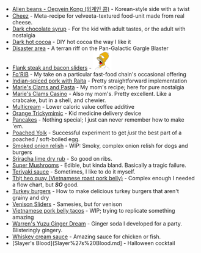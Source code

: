 
* [Alien beans - Oegyein Kong (외계인 콩)](Alien%20beans.md) - Korean-style side with a twist
* [Cheez](Cheez.md) - Meta-recipe for velveeta-textured food-unit made from real cheese.
* [Dark chocolate syrup](Dark%20chocolate%20syrup.md) - For the kid with adult tastes, or the adult with nostalgia
* [Dark hot cocoa](Dark%20hot%20cocoa.md) - DIY hot cocoa the way I like it
* [Disaster area](Disaster%20area.md) - A terran riff on the Pan-Galactic Gargle Blaster
* [Flank steak and bacon sliders](Flank%20steak%20and%20bacon%20sliders.md) - ![Dear god...](assets/homer-drool.png)
* [Fo'RIB](Fo'Rib.md) - My take on a particular fast-food chain's occasional offering
* [Indian-spiced pork with Raita](Indian-spiced%20pork%%20Raita.md) - Pretty straightforward implementation
* [Marie's Clams and Pasta](Marie's%20Clams%20and%20Pasta.md) - My mom's recipe; here for pure nostalgia
* [Marie's Clams Casino](Marie's%20Clams%20Casino.md) - Also my mom's.  Pretty excellent.  Like a crabcake, but in a shell, and chewier.
* [Multicream](Multicream.md) - Lower caloric value coffee additive
* [Orange Trickymimic](Orange%20Trickymimic.md) - Kid medicine delivery device
* [Pancakes](Pancakes.md) - Nothing special; I just can never remember how to make 'em.
* [Poached Yolk](PoachedvYolk.md) - Successful experiment to get _just_ the best part of a poached / soft-boiled egg.
* [Smoked onion relish](Smoked%20onion%20relish.md) - WIP: Smoky, complex onion relish for dogs and burgers
* [Sriracha lime dry rub](Sriracha%20lime%20dry%20rub.md) - So good on ribs.
* [Super Mushrooms](Super%20Mushrooms.md) - Edible, but kinda bland.  Basically a tragic failure.
* [Teriyaki sauce](Teriyaki%20sauce.md) - Sometimes, I like to do it myself.
* [Thịt heo quay (Vietnamese roast pork belly)](Thịt%20heo%20quay%20%28Vietnamese%20roast%20pork%20belly%29.svg) - Complex enough I needed a flow chart, but ___SO___ good.
* [Turkey burgers](Turkey%20burgers.md) - How to make delicious turkey burgers that aren't grainy and dry
* [Venison Sliders](Venison%20Sliders.md) - Samesies, but for venison
* [Vietnamese pork belly tacos](Vietnamese%20pork%20belly%20tacos.md) - WIP; trying to replicate something amazing
* [Warren's Yuzu Ginger Dream](Warren's%20Yuzu%20Ginger%20Dream.md) - Ginger soda I developed for a party.  Blisteringly gingery.
* [Whiskey cream sauce](Whiskey%20cream%20sauce.md) - Amazing sauce for chicken or fish.
* [Slayer's Blood](Slayer%27s%20Blood.md] - Halloween cocktail
